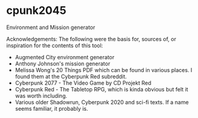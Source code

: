# cpunk2045
Environment and Mission generator

Acknowledgements:
The following were the basis for, sources of, or inspiration for the contents of this tool: 
* Augmented City environment generator
* Anthony Johnson's mission generator
* Melissa Wong's 20 Things PDF which can be found in various places. I found them at the Cyberpunk Red subreddit.
* Cyberpunk 2077 - The Video Game by CD Projekt Red
* Cyberpunk Red - The Tabletop RPG, which is kinda obvious but felt it was worth including.
* Various older Shadowrun, Cyberpunk 2020 and sci-fi texts. If a name seems familiar, it probably is.